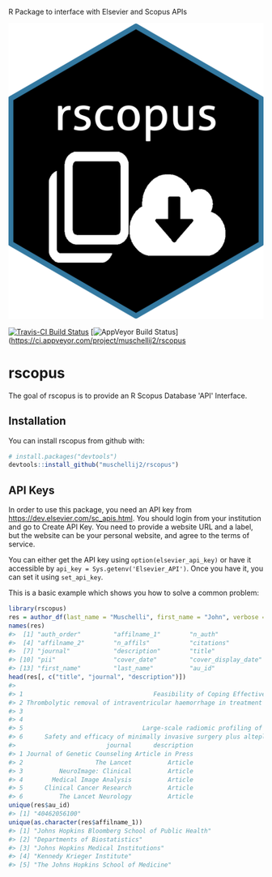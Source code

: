 
<!-- README.md is generated from README.Rmd. Please edit that file -->
R Package to interface with Elsevier and Scopus APIs

![Sticker](sticker.png)

[![Travis-CI Build Status](https://travis-ci.org/muschellij2/rscopus.svg?branch=master)](https://travis-ci.org/muschellij2/rscopus) \[![AppVeyor Build Status](https://ci.appveyor.com/api/projects/status/github/muschellij2/rscopus?branch=master&svg=true)\](<https://ci.appveyor.com/project/muschellij2/rscopus>

rscopus
=======

The goal of rscopus is to provide an R Scopus Database 'API' Interface.

Installation
------------

You can install rscopus from github with:

``` r
# install.packages("devtools")
devtools::install_github("muschellij2/rscopus")
```

API Keys
--------

In order to use this package, you need an API key from <https://dev.elsevier.com/sc_apis.html>. You should login from your institution and go to Create API Key. You need to provide a website URL and a label, but the website can be your personal website, and agree to the terms of service.

You can either get the API key using `option(elsevier_api_key)` or have it accessible by `api_key = Sys.getenv('Elsevier_API')`. Once you have it, you can set it using `set_api_key`.

This is a basic example which shows you how to solve a common problem:

``` r
library(rscopus)
res = author_df(last_name = "Muschelli", first_name = "John", verbose = FALSE)
names(res)
#>  [1] "auth_order"         "affilname_1"        "n_auth"            
#>  [4] "affilname_2"        "n_affils"           "citations"         
#>  [7] "journal"            "description"        "title"             
#> [10] "pii"                "cover_date"         "cover_display_date"
#> [13] "first_name"         "last_name"          "au_id"
head(res[, c("title", "journal", "description")])
#>                                                                                                                                                                         title
#> 1                                    Feasibility of Coping Effectiveness Training for Caregivers of Children with Autism Spectrum Disorder: a Genetic Counseling Intervention
#> 2 Thrombolytic removal of intraventricular haemorrhage in treatment of severe stroke: results of the randomised, multicentre, multiregion, placebo-controlled CLEAR III trial
#> 3                                                                             PItcHPERFeCT: Primary Intracranial Hemorrhage Probability Estimation using Random Forests on CT
#> 4                                                                   ISLES 2015 - A public evaluation benchmark for ischemic stroke lesion segmentation from multispectral MRI
#> 5                                 Large-scale radiomic profiling of recurrent glioblastoma identifies an imaging predictor for stratifying anti-angiogenic treatment response
#> 6      Safety and efficacy of minimally invasive surgery plus alteplase in intracerebral haemorrhage evacuation (MISTIE): a randomised, controlled, open-label, phase 2 trial
#>                         journal      description
#> 1 Journal of Genetic Counseling Article in Press
#> 2                    The Lancet          Article
#> 3          NeuroImage: Clinical          Article
#> 4        Medical Image Analysis          Article
#> 5      Clinical Cancer Research          Article
#> 6          The Lancet Neurology          Article
unique(res$au_id)
#> [1] "40462056100"
unique(as.character(res$affilname_1))
#> [1] "Johns Hopkins Bloomberg School of Public Health"
#> [2] "Departments of Biostatistics"                   
#> [3] "Johns Hopkins Medical Institutions"             
#> [4] "Kennedy Krieger Institute"                      
#> [5] "The Johns Hopkins School of Medicine"
```
